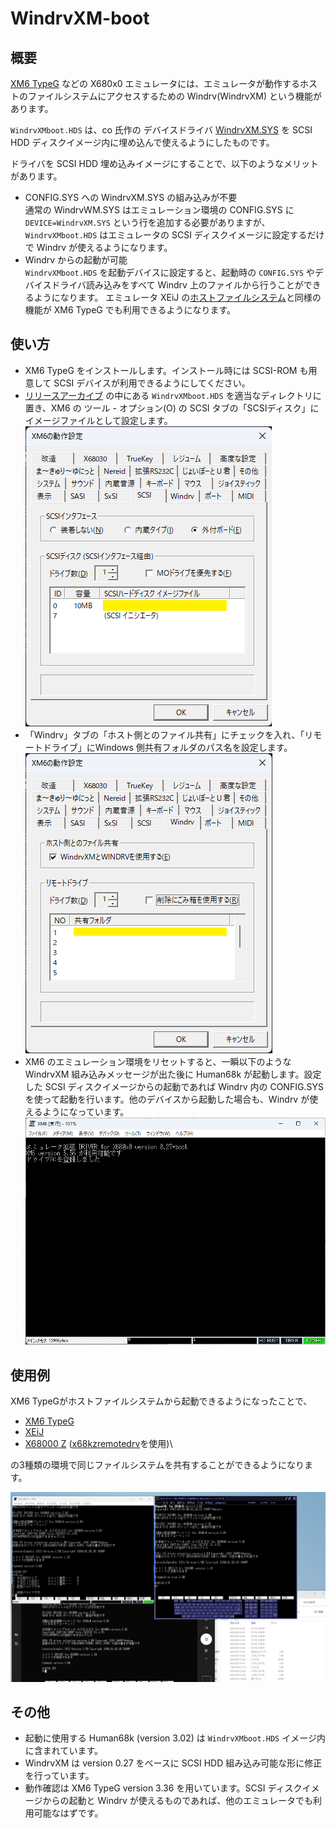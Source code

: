 # WindrvXM-boot

## 概要

[XM6 TypeG](http://retropc.net/pi/xm6/index.html) などの X680x0 エミュレータには、エミュレータが動作するホストのファイルシステムにアクセスするための Windrv(WindrvXM) という機能があります。

`WindrvXMboot.HDS` は、co 氏作の デバイスドライバ [WindrvXM.SYS](http://coexe.web.fc2.com/WindrvXM.html) を SCSI HDD ディスクイメージ内に埋め込んで使えるようにしたものです。

ドライバを SCSI HDD 埋め込みイメージにすることで、以下のようなメリットがあります。

* CONFIG.SYS への WindrvXM.SYS の組み込みが不要\
  通常の WindrvWM.SYS はエミュレーション環境の CONFIG.SYS に `DEVICE=WindrvXM.SYS` という行を追加する必要がありますが、`WindrvXMboot.HDS` はエミュレータの SCSI ディスクイメージに設定するだけで Windrv が使えるようになります。
* Windrv からの起動が可能\
  `WindrvXMboot.HDS` を起動デバイスに設定すると、起動時の `CONFIG.SYS` やデバイスドライバ読み込みをすべて Windrv 上のファイルから行うことができるようになります。
  エミュレータ XEiJ の[ホストファイルシステム](https://stdkmd.net/xeij/feature.htm#hostfilesystem)と同様の機能が XM6 TypeG でも利用できるようになります。

## 使い方

* XM6 TypeG をインストールします。インストール時には SCSI-ROM も用意して SCSI デバイスが利用できるようにしてください。
* [リリースアーカイブ](https://github.com/yunkya2/windrvxm-boot/releases) の中にある `WindrvXMboot.HDS` を適当なディレクトリに置き、XM6 の ツール - オプション(O) の SCSI タブの「SCSIディスク」にイメージファイルとして設定します。
  ![SCSIイメージ設定](images/xm6gscsi.png)
* 「Windrv」タブの「ホスト側とのファイル共有」にチェックを入れ、「リモートドライブ」にWindows 側共有フォルダのパス名を設定します。
  ![リモートドライブ設定](images/xm6gremote.png)
* XM6 のエミュレーション環境をリセットすると、一瞬以下のような WindrvXM 組み込みメッセージが出た後に Human68k が起動します。設定した SCSI ディスクイメージからの起動であれば Windrv 内の CONFIG.SYS を使って起動を行います。他のデバイスから起動した場合も、Windrv が使えるようになっています。
  ![起動画面](images/xm6gboot.png)

## 使用例

XM6 TypeGがホストファイルシステムから起動できるようになったことで、
  * [XM6 TypeG](http://retropc.net/pi/xm6/index.html)
  * [XEiJ](https://stdkmd.net/xeij/)
  * [X68000 Z](https://www.zuiki.co.jp/x68000z/) ([x68kzremotedrv](https://github.com/yunkya2/x68kzremotedrv)を使用)\

の3種類の環境で同じファイルシステムを共有することができるようになります。

![起動画面](images/xm6gxeijx68kz.png)

## その他

* 起動に使用する Human68k (version 3.02) は `WindrvXMboot.HDS` イメージ内に含まれています。
* WindrvXM は version 0.27 をベースに SCSI HDD 組み込み可能な形に修正を行っています。
* 動作確認は XM6 TypeG version 3.36 を用いています。SCSI ディスクイメージからの起動と Windrv が使えるものであれば、他のエミュレータでも利用可能なはずです。
